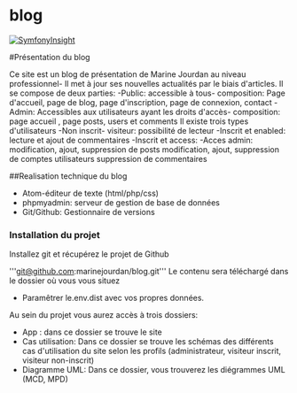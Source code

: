 # blog
[![SymfonyInsight](https://insight.symfony.com/projects/eb33c1e6-0948-44e5-ae72-a1e3fe3b0327/big.svg)](https://insight.symfony.com/projects/eb33c1e6-0948-44e5-ae72-a1e3fe3b0327)

#Présentation du blog

Ce site est un blog de présentation de Marine Jourdan au niveau professionnel- Il met à jour ses nouvelles actualités par le biais d'articles.
Il se compose de deux parties:
-Public: accessible à tous- composition: Page d'accueil, page de blog, page d'inscription, page de connexion, contact
-Admin: Accessibles aux utilisateurs ayant les droits d'accès- composition: page accueil , page posts, users et comments
Il existe trois types d'utilisateurs
-Non inscrit- visiteur: possibilité de lecteur
-Inscrit et enabled: lecture et ajout de commentaires
-Inscrit et access:
    -Acces admin: modification, ajout, suppression de posts
                  modification, ajout, suppression de comptes utilisateurs
                  suppression de commentaires

##Realisation technique du blog

- Atom-éditeur de texte (html/php/css)
- phpmyadmin: serveur de gestion de base de données
- Git/Github: Gestionnaire de versions

### Installation du projet
Installez git et récupérez le projet de Github

'''git@github.com:marinejourdan/blog.git'''
Le contenu sera téléchargé dans le dossier où vous vous situez

- Paramêtrer le.env.dist avec vos propres données.


Au sein du projet vous aurez accès à trois dossiers:
- App : dans ce dossier se trouve le site
- Cas utilisation: Dans ce dossier se trouve les schémas des différents cas d'utilisation du site selon les profils (administrateur, visiteur inscrit, visiteur non-inscrit)
- Diagramme UML: Dans ce dossier, vous trouverez les diégrammes UML (MCD, MPD)
